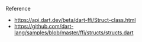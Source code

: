 Reference

* https://api.dart.dev/beta/dart-ffi/Struct-class.html
* https://github.com/dart-lang/samples/blob/master/ffi/structs/structs.dart
